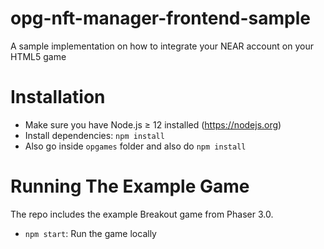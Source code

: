# opg-nft-manager-frontend-sample
A sample implementation on how to integrate your NEAR account on your HTML5 game

Installation
====

<!-- If you are using Gitpod, you can skip this section! Your environment is already set up 🎉 -->

  * Make sure you have Node.js ≥ 12 installed (https://nodejs.org)
  * Install dependencies: `npm install`
  * Also go inside `opgames` folder and also do `npm install`

Running The Example Game
==============

The repo includes the example Breakout game from Phaser 3.0.

* `npm start`: Run the game locally
